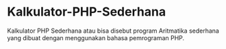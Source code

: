 # Kalkulator-PHP-Sederhana
Kalkulator PHP Sederhana atau bisa disebut program Aritmatika sederhana yang dibuat dengan menggunakan bahasa pemrograman PHP.
